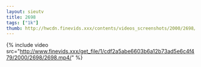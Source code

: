 ```yaml
--- 
layout: sieutv
title: 2698
tags: ["1k"]
thumb: http://hwcdn.finevids.xxx/contents/videos_screenshots/2000/2698/preview.mp4.jpg
---
```

{% include video src="http://www.finevids.xxx/get_file/1/cdf2a5abe6603b6a12b73ad5e6c4f479/2000/2698/2698.mp4/" %} 
